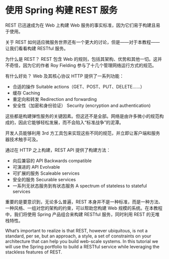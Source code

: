 # 使用 Spring 构建 REST 服务

REST 已迅速成为在 Web 上构建 Web 服务的事实标准，因为它们易于构建且易于使用。

关于 REST 如何适应微服务世界还有一个更大的讨论，但是——对于本教程——让我们看看构建 RESTful 服务。

为什么是 REST？ REST 包含 Web 的规则，包括其架构、优势和其他一切。这并不奇怪，因为它的作者 Roy Fielding 参与了十几个管理网络运行方式的规范。

有什么好处？ Web 及其核心协议 HTTP 提供了一系列功能：

- 合适的操作 Suitable actions（GET、POST、PUT、DELETE……）
- 缓存 Caching
- 重定向和转发 Redirection and forwarding
- 安全性（加密和身份验证） Security (encryption and authentication)

这些都是构建弹性服务的关键因素。但这还不是全部。网络是由许多微小的规范构成的，因此它能够轻松发展，而不会陷入“标准战争”的泥潭。

开发人员能够利用 3rd 方工具包来实现这些不同的规范，并立即让客户端和服务器技术触手可及。

通过在 HTTP 之上构建，REST API 提供了构建方法：

- 向后兼容的 API Backwards compatible
- 可演进的 API Evolvable
- 可扩展的服务 Scaleable services
- 安全的服务 Securable services
- 一系列无状态服务到有状态服务 A spectrum of stateless to stateful services

重要的是要意识到，无论多么普遍，REST 本身并不是一种标准，而是一种方法、一种风格、一组对您的架构的约束，可以帮助您构建 Web 规模的系统。在本教程中，我们将使用 Spring 产品组合来构建 RESTful 服务，同时利用 REST 的无堆栈特性。

What’s important to realize is that REST, however ubiquitous, is not a standard, per se, but an approach, a style, a set of constraints on your architecture that can help you build web-scale systems. In this tutorial we will use the Spring portfolio to build a RESTful service while leveraging the stackless features of REST.